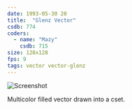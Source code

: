 ```yaml
---
date: 1993-05-30 20
title:  "Glenz Vector"
csdb: 774
coders:
  - name: "Mazy"
    csdb: 715
size: 128x128
fps: 9
tags: vector vector-glenz
---
```

![Screenshot](/c64wrd/noice/imse-vimse-get/glenz-vector.png)

Multicolor filled vector drawn into a cset.

<!--more-->
